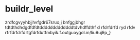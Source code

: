 # buildr_level
zrdfcgvyyhbjjhvfgdr67sruo;j bnfggjbhgr tdtdthdhdgdfdfdtdddddddddddddtdvhdffdthf d rfdrfdrfd ryd rfdv rfrfdrfdrfdrtgfdrfdutfmbyik.f.outguoygol.m/liu9uj9p_}
